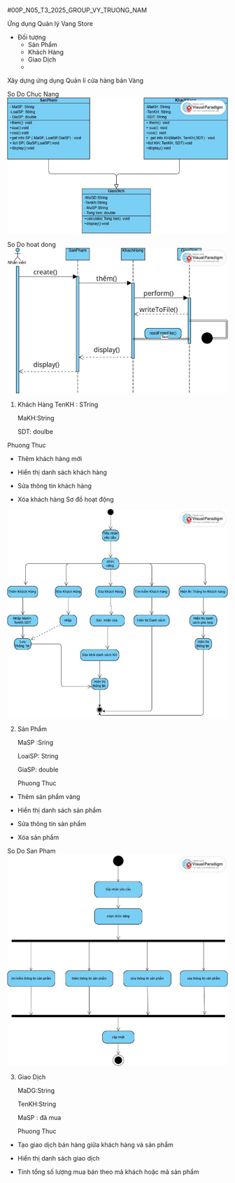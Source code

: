 #00P_N05_T3_2025_GROUP_VY_TRUONG_NAM

Ứng dụng Quản lý Vang Store
* Đối tượng
  - Sản Phẩm
  - Khách Hàng
  - Giao Dịch
  - 
Xây dựng ứng dụng Quản lí cửa hàng bán Vàng

So Do Chuc Nang 
<img src='anh/Class Diagram.jpg'>

So Do hoat dong 
<img src='anh/Sequence Diagram.jpg'>

1. Khách Hàng
   TenKH : STring

   MaKH:String

   SDT: doulbe
   
 Phuong Thuc 
 
- Thêm khách hàng mới
  
- Hiển thị danh sách khách hàng
  
- Sửa thông tin khách hàng
  
- Xóa khách hàng
  Sơ đồ hoạt động
  
<img src='anh/Sơ đồ khách hàng .jpg'>

 2. Sản Phẩm
    
    MaSP :Sring
    
    LoaiSP: String

    GiaSP: double

    Phuong Thuc
    
- Thêm sản phẩm vàng
  
- Hiển thị danh sách sản phẩm
  
- Sửa thông tin sản phẩm
  
- Xóa sản phẩm

So Do San Pham 
<img src='anh/i am iron man.jpg'>

3. Giao Dịch
   
   MaDG:String

   TenKH:String 

   MaSP : đã mua

   Phuong Thuc
   
- Tạo giao dịch bán hàng giữa khách hàng và sản phẩm
  
- Hiển thị danh sách giao dịch
  
- Tính tổng số lượng mua bán theo mã khách hoặc mã sản phẩm



